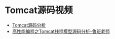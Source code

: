 



# Tomcat源码视频

  * [Tomcat源码分析](https://www.bilibili.com/video/av60637444?from=search&seid=10805477614468246056)
  * [高性能编程之Tomcat线程模型源码分析-鲁班老师](https://www.bilibili.com/video/av54711413/?spm_id_from=333.788.videocard.1)
  
